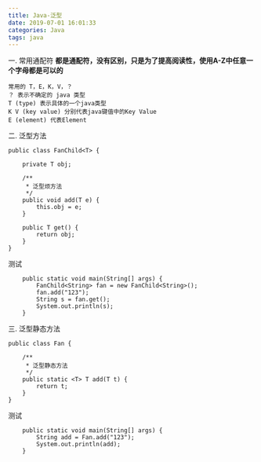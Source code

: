 ```yaml
---
title: Java-泛型
date: 2019-07-01 16:01:33
categories: Java
tags: java
---
```


<meta name="referrer" content="no-referrer" />


一. 常用通配符
**都是通配符，没有区别，只是为了提高阅读性，使用A-Z中任意一个字母都是可以的**
```
常用的 T，E，K，V，？
？ 表示不确定的 java 类型
T (type) 表示具体的一个java类型
K V (key value) 分别代表java键值中的Key Value
E (element) 代表Element
```
二. 泛型方法
```
public class FanChild<T> {

    private T obj;

    /**
     * 泛型烦方法
     */
    public void add(T e) {
        this.obj = e;
    }

    public T get() {
        return obj;
    }
}
```
测试
```
    public static void main(String[] args) {
        FanChild<String> fan = new FanChild<String>();
        fan.add("123");
        String s = fan.get();
        System.out.println(s);
    }
```


三. 泛型静态方法
```
public class Fan {

    /**
     * 泛型静态方法
     */
    public static <T> T add(T t) {
        return t;
    }
}
```
测试
```
    public static void main(String[] args) {
        String add = Fan.add("123");
        System.out.println(add);
    }
```
